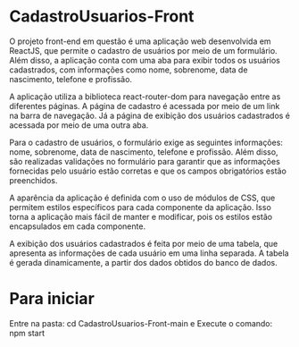 # CadastroUsuarios-Front

O projeto front-end em questão é uma aplicação web desenvolvida em ReactJS, que permite o cadastro de usuários por meio de um formulário. Além disso, a aplicação conta com uma aba para exibir todos os usuários cadastrados, com informações como nome, sobrenome, data de nascimento, telefone e profissão.

A aplicação utiliza a biblioteca react-router-dom para navegação entre as diferentes páginas. A página de cadastro é acessada por meio de um link na barra de navegação. Já a página de exibição dos usuários cadastrados é acessada por meio de uma outra aba.

Para o cadastro de usuários, o formulário exige as seguintes informações: nome, sobrenome, data de nascimento, telefone e profissão. Além disso, são realizadas validações no formulário para garantir que as informações fornecidas pelo usuário estão corretas e que os campos obrigatórios estão preenchidos.

A aparência da aplicação é definida com o uso de módulos de CSS, que permitem estilos específicos para cada componente da aplicação. Isso torna a aplicação mais fácil de manter e modificar, pois os estilos estão encapsulados em cada componente.

A exibição dos usuários cadastrados é feita por meio de uma tabela, que apresenta as informações de cada usuário em uma linha separada. A tabela é gerada dinamicamente, a partir dos dados obtidos do banco de dados.

# Para iniciar

Entre na pasta: cd CadastroUsuarios-Front-main e Execute o comando: npm start
